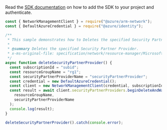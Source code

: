 Read the [SDK documentation](https://github.com/Azure/azure-sdk-for-js/blob/%40azure%2Farm-network_28.0.0/sdk/network/arm-network/README.md) on how to add the SDK to your project and authenticate.

```javascript
const { NetworkManagementClient } = require("@azure/arm-network");
const { DefaultAzureCredential } = require("@azure/identity");

/**
 * This sample demonstrates how to Deletes the specified Security Partner Provider.
 *
 * @summary Deletes the specified Security Partner Provider.
 * x-ms-original-file: specification/network/resource-manager/Microsoft.Network/stable/2021-08-01/examples/SecurityPartnerProviderDelete.json
 */
async function deleteSecurityPartnerProvider() {
  const subscriptionId = "subid";
  const resourceGroupName = "rg1";
  const securityPartnerProviderName = "securityPartnerProvider";
  const credential = new DefaultAzureCredential();
  const client = new NetworkManagementClient(credential, subscriptionId);
  const result = await client.securityPartnerProviders.beginDeleteAndWait(
    resourceGroupName,
    securityPartnerProviderName
  );
  console.log(result);
}

deleteSecurityPartnerProvider().catch(console.error);
```
